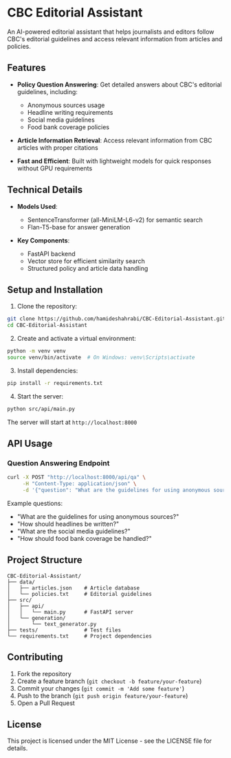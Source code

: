 # CBC Editorial Assistant

An AI-powered editorial assistant that helps journalists and editors follow CBC's editorial guidelines and access relevant information from articles and policies.

## Features

- **Policy Question Answering**: Get detailed answers about CBC's editorial guidelines, including:
  - Anonymous sources usage
  - Headline writing requirements
  - Social media guidelines
  - Food bank coverage policies

- **Article Information Retrieval**: Access relevant information from CBC articles with proper citations

- **Fast and Efficient**: Built with lightweight models for quick responses without GPU requirements

## Technical Details

- **Models Used**:
  - SentenceTransformer (all-MiniLM-L6-v2) for semantic search
  - Flan-T5-base for answer generation

- **Key Components**:
  - FastAPI backend
  - Vector store for efficient similarity search
  - Structured policy and article data handling

## Setup and Installation

1. Clone the repository:
```bash
git clone https://github.com/hamideshahrabi/CBC-Editorial-Assistant.git
cd CBC-Editorial-Assistant
```

2. Create and activate a virtual environment:
```bash
python -m venv venv
source venv/bin/activate  # On Windows: venv\Scripts\activate
```

3. Install dependencies:
```bash
pip install -r requirements.txt
```

4. Start the server:
```bash
python src/api/main.py
```

The server will start at `http://localhost:8000`

## API Usage

### Question Answering Endpoint

```bash
curl -X POST "http://localhost:8000/api/qa" \
     -H "Content-Type: application/json" \
     -d '{"question": "What are the guidelines for using anonymous sources?"}'
```

Example questions:
- "What are the guidelines for using anonymous sources?"
- "How should headlines be written?"
- "What are the social media guidelines?"
- "How should food bank coverage be handled?"

## Project Structure

```
CBC-Editorial-Assistant/
├── data/
│   ├── articles.json    # Article database
│   └── policies.txt     # Editorial guidelines
├── src/
│   ├── api/
│   │   └── main.py      # FastAPI server
│   └── generation/
│       └── text_generator.py
├── tests/               # Test files
└── requirements.txt     # Project dependencies
```

## Contributing

1. Fork the repository
2. Create a feature branch (`git checkout -b feature/your-feature`)
3. Commit your changes (`git commit -m 'Add some feature'`)
4. Push to the branch (`git push origin feature/your-feature`)
5. Open a Pull Request

## License

This project is licensed under the MIT License - see the LICENSE file for details.